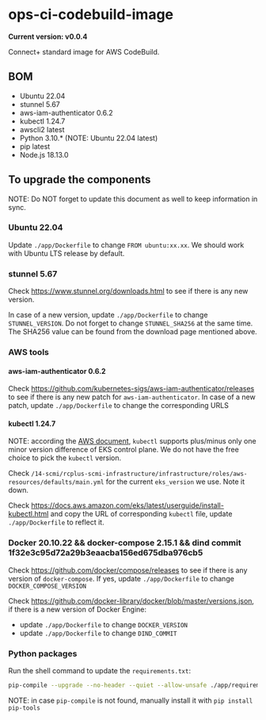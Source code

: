 # ops-ci-codebuild-image

**Current version: v0.0.4**

Connect+ standard image for AWS CodeBuild.

## BOM

* Ubuntu 22.04
* stunnel 5.67
* aws-iam-authenticator 0.6.2
* kubectl 1.24.7
* awscli2 latest
* Python 3.10.* (NOTE: Ubuntu 22.04 latest)
* pip latest
* Node.js 18.13.0

## To upgrade the components

NOTE: Do NOT forget to update this document as well to keep information in sync.

### Ubuntu 22.04

Update `./app/Dockerfile` to change `FROM ubuntu:xx.xx`. We should work with Ubuntu LTS release by default.

### stunnel 5.67

Check https://www.stunnel.org/downloads.html to see if there is any new version.

In case of a new version, update `./app/Dockerfile` to change `STUNNEL_VERSION`. Do not forget to change
`STUNNEL_SHA256` at the same time. The SHA256 value can be found from the download page mentioned above. 

### AWS tools

#### aws-iam-authenticator 0.6.2 

Check https://github.com/kubernetes-sigs/aws-iam-authenticator/releases to see if there is any new patch for `aws-iam-authenticator`.
In case of a new patch, update `./app/Dockerfile` to change the corresponding URLS

#### kubectl 1.24.7

NOTE: according the [AWS document](https://docs.aws.amazon.com/eks/latest/userguide/install-kubectl.html), `kubectl` supports plus/minus
only one minor version difference of EKS control plane. We do not have the free choice to pick the `kubectl` version.

Check `/14-scmi/rcplus-scmi-infrastructure/infrastructure/roles/aws-resources/defaults/main.yml` for the current `eks_version` we use.
Note it down.

Check https://docs.aws.amazon.com/eks/latest/userguide/install-kubectl.html and copy the URL of corresponding `kubectl` file, update
`./app/Dockerfile` to reflect it.

### Docker 20.10.22 && docker-compose 2.15.1 && dind commit 1f32e3c95d72a29b3eaacba156ed675dba976cb5

Check https://github.com/docker/compose/releases to see if there is any version of `docker-compose`. If yes, update `./app/Dockerfile` to
change `DOCKER_COMPOSE_VERSION`

Check https://github.com/docker-library/docker/blob/master/versions.json, if there is a new version of Docker Engine:
* update `./app/Dockerfile` to change `DOCKER_VERSION`
* update `./app/Dockerfile` to change `DIND_COMMIT`

### Python packages

Run the shell command to update the `requirements.txt`: 
```bash
pip-compile --upgrade --no-header --quiet --allow-unsafe ./app/requirements.in > ./app/requirements.txt
```

NOTE: in case `pip-compile` is not found, manually install it with `pip install pip-tools` 
